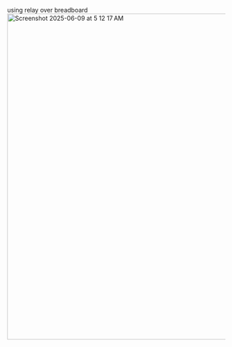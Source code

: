 using relay over breadboard
<img width="753" alt="Screenshot 2025-06-09 at 5 12 17 AM" src="https://github.com/user-attachments/assets/b7812c81-11a1-47c5-a34e-d2ec04974d55" />
